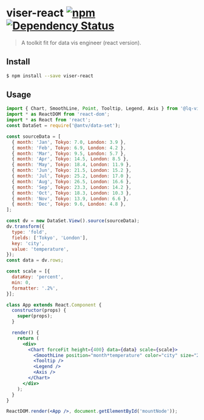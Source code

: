 # viser-react [![npm](https://img.shields.io/npm/v/viser-react.svg)](https://www.npmjs.com/package/viser-react) [![Dependency Status](https://david-dm.org/viserjs/viser-react.svg?path=packages/viser-react)](https://david-dm.org/viserjs/viser-react.svg?path=packages/viser-react)

> A toolkit fit for data vis engineer (react version).

## Install

```sh
$ npm install --save viser-react
```

## Usage

```jsx
import { Chart, SmoothLine, Point, Tooltip, Legend, Axis } from '@lq-viser/viser-react';
import * as ReactDOM from 'react-dom';
import * as React from 'react';
const DataSet = require('@antv/data-set');

const sourceData = [
  { month: 'Jan', Tokyo: 7.0, London: 3.9 },
  { month: 'Feb', Tokyo: 6.9, London: 4.2 },
  { month: 'Mar', Tokyo: 9.5, London: 5.7 },
  { month: 'Apr', Tokyo: 14.5, London: 8.5 },
  { month: 'May', Tokyo: 18.4, London: 11.9 },
  { month: 'Jun', Tokyo: 21.5, London: 15.2 },
  { month: 'Jul', Tokyo: 25.2, London: 17.0 },
  { month: 'Aug', Tokyo: 26.5, London: 16.6 },
  { month: 'Sep', Tokyo: 23.3, London: 14.2 },
  { month: 'Oct', Tokyo: 18.3, London: 10.3 },
  { month: 'Nov', Tokyo: 13.9, London: 6.6 },
  { month: 'Dec', Tokyo: 9.6, London: 4.8 },
];

const dv = new DataSet.View().source(sourceData);
dv.transform({
  type: 'fold',
  fields: ['Tokyo', 'London'],
  key: 'city',
  value: 'temperature',
});
const data = dv.rows;

const scale = [{
  dataKey: 'percent',
  min: 0,
  formatter: '.2%',
}];

class App extends React.Component {
  constructor(props) {
    super(props);
  }

  render() {
    return (
      <div>
        <Chart forceFit height={400} data={data} scale={scale}>
          <SmoothLine position="month*temperature" color="city" size="2" />
          <Tooltip />
          <Legend />
          <Axis />
        </Chart>
      </div>
    );
  }
}

ReactDOM.render(<App />, document.getElementById('mountNode'));
```

